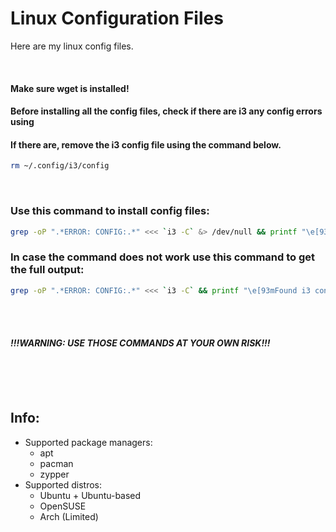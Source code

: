 
# Linux Configuration Files

Here are my linux config files.

<br>

#### Make sure wget is installed!
#### Before installing all the config files, check if there are i3 any config errors using

#### If there are, remove the i3 config file using the command below.
```bash
rm ~/.config/i3/config
```
<br>

### Use this command to install config files:
```bash
grep -oP ".*ERROR: CONFIG:.*" <<< `i3 -C` &> /dev/null && printf "\e[93mFound i3 config error: removing i3 config file\e[0m\n" && sudo rm ~/.config/i3/config; sudo rm master.zip &> /dev/null; sudo rm -r linux-config-files-master/ &> /dev/null; printf "\n\e[93mStarting config file installation...\e[0m\n\n"; wget https://github.com/JacksStuff0905/linux-config-files/archive/master.zip &> /dev/null && unzip master.zip &> /dev/null && bash linux-config-files-master/load-config-files.sh; sudo rm master.zip
```

### In case the command does not work use this command to get the full output:

```bash
grep -oP ".*ERROR: CONFIG:.*" <<< `i3 -C` && printf "\e[93mFound i3 config error: removing i3 config file\e[0m\n" && sudo rm ~/.config/i3/config; sudo rm master.zip; sudo rm -r linux-config-files-master/; printf "\n\e[93mStarting config file installation...\e[0m\n\n"; wget https://github.com/JacksStuff0905/linux-config-files/archive/master.zip && unzip master.zip && bash linux-config-files-master/load-config-files.sh; sudo rm master.zip
```
<br><br>

#### *!!!WARNING: USE THOSE COMMANDS AT YOUR OWN RISK!!!*


<br><br><br>
## Info:
- Supported package managers:
    - apt
    - pacman
    - zypper
- Supported distros:
    - Ubuntu + Ubuntu-based
    - OpenSUSE
    - Arch (Limited)
